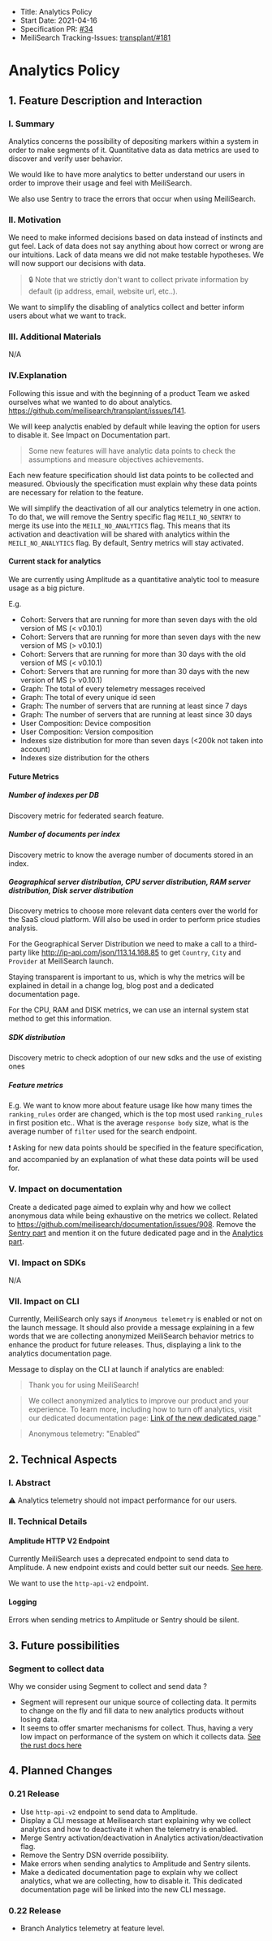 - Title: Analytics Policy
- Start Date: 2021-04-16
- Specification PR: [#34](https://github.com/meilisearch/specifications/pull/34)
- MeiliSearch Tracking-Issues: [transplant/#181](https://github.com/meilisearch/transplant/issues/181)

# Analytics Policy

## 1. Feature Description and Interaction

### I. Summary

Analytics concerns the possibility of depositing markers within a system in order to make segments of it. Quantitative data as data metrics are used to discover and verify user behavior.

We would like to have more analytics to better understand our users in order to improve their usage and feel with MeiliSearch.

We also use Sentry to trace the errors that occur when using MeiliSearch.

### II. Motivation

We need to make informed decisions based on data instead of instincts and gut feel. Lack of data does not say anything about how correct or wrong are our intuitions. Lack of data means we did not make testable hypotheses. We will now support our decisions with data.

> 🔒 Note that we strictly don't want to collect private information by default (ip address, email, website url, etc..).

We want to simplify the disabling of analytics collect and better inform users about what we want to track.

### III. Additional Materials
N/A

### IV.Explanation

Following this issue and with the beginning of a product Team we asked ourselves what we wanted to do about analytics. https://github.com/meilisearch/transplant/issues/141.

We will keep analyctis enabled by default while leaving the option for users to disable it. See Impact on Documentation part.

> Some new features will have analytic data points to check the assumptions and measure objectives achievements.

Each new feature specification should list data points to be collected and measured. Obviously the specification must explain why these data points are necessary for relation to the feature.

We will simplify the deactivation of all our analytics telemetry in one action. To do that, we will remove the Sentry specific flag `MEILI_NO_SENTRY` to merge its use into the `MEILI_NO_ANALYTICS` flag. This means that its activation and deactivation will be shared with analytics within the `MEILI_NO_ANALYTICS` flag. By default, Sentry metrics will stay activated.

#### Current stack for analytics

We are currently using Amplitude as a quantitative analytic tool to measure usage as a big picture.

E.g.
- Cohort: Servers that are running for more than seven days with the old version of MS (< v0.10.1)
- Cohort: Servers that are running for more than seven days with the new version of MS (> v0.10.1)
- Cohort: Servers that are running for more than 30 days with the old version of MS (< v0.10.1)
- Cohort: Servers that are running for more than 30 days with the new version of MS (> v0.10.1)
- Graph: The total of every telemetry messages received
- Graph: The total of every unique id seen
- Graph: The number of servers that are running at least since 7 days
- Graph: The number of servers that are running at least since 30 days
- User Composition: Device composition
- User Composition: Version composition
- Indexes size distribution for more than seven days (<200k not taken into account)
- Indexes size distribution for the others

#### Future Metrics

##### Number of indexes per DB
Discovery metric for federated search feature.

##### Number of documents per index
Discovery metric to know the average number of documents stored in an index.

##### Geographical server distribution, CPU server distribution, RAM server distribution, Disk server distribution
Discovery metrics to choose more relevant data centers over the world for the SaaS cloud platform. Will also be used in order to perform price studies analysis.

For the Geographical Server Distribution we need to make a call to a third-party like http://ip-api.com/json/113.14.168.85 to get `Country`, `City` and `Provider` at MeiliSearch launch.

Staying transparent is important to us, which is why the metrics will be explained in detail in a change log, blog post and a dedicated documentation page.

For the CPU, RAM and DISK metrics, we can use an internal system stat method to get this information.

##### SDK distribution
Discovery metric to check adoption of our new sdks and the use of existing ones

##### Feature metrics
E.g. We want to know more about feature usage like how many times the `ranking_rules` order are changed, which is the top most used `ranking_rules` in first position etc.. What is the average `response body` size, what is the average number of `filter` used for the search endpoint.

❗️ Asking for new data points should be specified in the feature specification, and accompanied by an explanation of what these data points will be used for.

### V. Impact on documentation

Create a dedicated page aimed to explain why and how we collect anonymous data while being exhaustive on the metrics we collect. Related to https://github.com/meilisearch/documentation/issues/908.
Remove the [Sentry part](https://docs.meilisearch.com/reference/features/configuration.html#disable-sentry) and mention it on the future dedicated page and in the [Analytics part](https://docs.meilisearch.com/reference/features/configuration.html#analytics).

### VI. Impact on SDKs
N/A

### VII. Impact on CLI

Currently, MeiliSearch only says if `Anonymous telemetry` is enabled or not on the launch message. It should also provide a message explaining in a few words that we are collecting anonymized MeiliSearch behavior metrics to enhance the product for future releases. Thus, displaying a link to the analytics documentation page.

Message to display on the CLI at launch if analytics are enabled:


> Thank you for using MeiliSearch!

> We collect anonymized analytics to improve our product and your experience. To learn more, including how to turn off analytics, visit our dedicated documentation page: [Link of the new dedicated page]()."

> Anonymous telemetry:	"Enabled"


## 2. Technical Aspects

### I. Abstract

⚠ Analytics telemetry should not impact performance for our users.

### II. Technical Details

#### Amplitude HTTP V2 Endpoint

Currently MeiliSearch uses a deprecated endpoint to send data to Amplitude. A new endpoint exists and could better suit our needs. [See here](https://developers.amplitude.com/docs/http-api-v2).

We want to use the `http-api-v2` endpoint.

#### Logging

Errors when sending metrics to Amplitude or Sentry should be silent.

## 3. Future possibilities

### Segment to collect data

Why we consider using Segment to collect and send data ?

- Segment will represent our unique source of collecting data. It permits to change on the fly and fill data to new analytics products without losing data.
- It seems to offer smarter mechanisms for collect. Thus, having a very low impact on performance of the system on which it collects data. [See the rust docs here](https://segment.com/docs/connections/sources/catalog/libraries/server/rust/)

## 4. Planned Changes

### 0.21 Release

- Use `http-api-v2` endpoint to send data to Amplitude.
- Display a CLI message at Meilisearch start explaining why we collect analytics and how to deactivate it when the telemetry is enabled.
- Merge Sentry activation/deactivation in Analytics activation/deactivation flag.
- Remove the Sentry DSN override possibility.
- Make errors when sending analytics to Amplitude and Sentry silents.
- Make a dedicated documentation page to explain why we collect analytics, what we are collecting, how to disable it. This dedicated documentation page will be linked into the new CLI message.

### 0.22 Release

- Branch Analytics telemetry at feature level.
